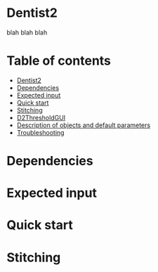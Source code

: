 Dentist2
========
blah blah blah

Table of contents
=================
* [Dentist2](#dentist2)
* [Dependencies](#dependencies)
* [Expected input](#expected-input)
* [Quick start](#quick-start)
* [Stitching](#stitching)
* [D2ThresholdGUI](#d2ThresholdGUI)
* [Description of objects and default parameters](#description-of-objects-and-default-parameters)
* [Troubleshooting](#troubleshooting)

Dependencies
=============

Expected input
==============

Quick start
============

Stitching
==========
